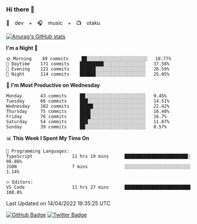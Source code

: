 ### Hi there 👋

🚀　dev　+　🎧　music　+　📺　otaku


[![Anurag's GitHub stats](https://github-readme-stats.vercel.app/api?username=koheitasaka&count_private=true&show_icons=true&theme=monokai)](https://github.com/koheitasaka/github-readme-stats)

<!--START_SECTION:waka-->
**I'm a Night 🦉** 

```text
🌞 Morning    49 commits     ██░░░░░░░░░░░░░░░░░░░░░░░   10.77% 
🌆 Daytime    171 commits    █████████░░░░░░░░░░░░░░░░   37.58% 
🌃 Evening    121 commits    ██████░░░░░░░░░░░░░░░░░░░   26.59% 
🌙 Night      114 commits    ██████░░░░░░░░░░░░░░░░░░░   25.05%

```
📅 **I'm Most Productive on Wednesday** 

```text
Monday       43 commits     ██░░░░░░░░░░░░░░░░░░░░░░░   9.45% 
Tuesday      66 commits     ███░░░░░░░░░░░░░░░░░░░░░░   14.51% 
Wednesday    102 commits    █████░░░░░░░░░░░░░░░░░░░░   22.42% 
Thursday     75 commits     ████░░░░░░░░░░░░░░░░░░░░░   16.48% 
Friday       76 commits     ████░░░░░░░░░░░░░░░░░░░░░   16.7% 
Saturday     54 commits     ███░░░░░░░░░░░░░░░░░░░░░░   11.87% 
Sunday       39 commits     ██░░░░░░░░░░░░░░░░░░░░░░░   8.57%

```


📊 **This Week I Spent My Time On** 

```text
💬 Programming Languages: 
TypeScript               11 hrs 19 mins      ████████████████████████░   98.86% 
JSON                     7 mins              ░░░░░░░░░░░░░░░░░░░░░░░░░   1.14%

🔥 Editors: 
VS Code                  11 hrs 27 mins      █████████████████████████   100.0%

```


 Last Updated on 14/04/2022 19:35:25 UTC
<!--END_SECTION:waka-->

[![GitHub Badge](https://img.shields.io/badge/GitHub-100000?style=for-the-badge&logo=github&logoColor=white)](https://github.com/koheitasaka)
[![Twitter Badge](https://img.shields.io/badge/Twitter-1DA1F2?style=for-the-badge&logo=twitter&logoColor=white)](https://twitter.com/sleep_asleep_)
